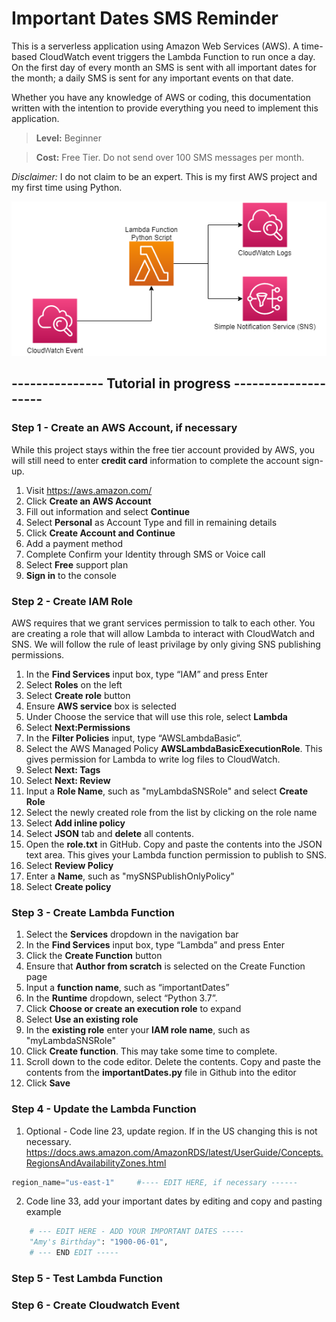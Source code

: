 # Important Dates SMS Reminder

This is a serverless application using Amazon Web Services (AWS).  A time-based CloudWatch event triggers the Lambda Function to run once a day.  On the first day of every month an SMS is sent with all important dates for the month; a daily SMS is sent for any important events on that date.

Whether you have any knowledge of AWS or coding, this documentation written with the intention to provide everything you need to implement this application.

>**Level:** Beginner

>**Cost:** Free Tier.  Do not send over 100 SMS messages per month.

*Disclaimer:* I do not claim to be an expert. This is my first AWS project and my first time using Python.

<p align="center">
  <img src="/images/diagram.PNG"/>
</p>


## --------------- Tutorial in progress --------------------

### Step 1 - Create an AWS Account, if necessary
While this project stays within the free tier account provided by AWS, you will still need to enter **credit card** information to complete the account sign-up.

1. Visit https://aws.amazon.com/
2. Click **Create an AWS Account**
3. Fill out information and select **Continue**
4. Select **Personal** as Account Type and fill in remaining details
5. Click **Create Account and Continue**
6. Add a payment method
7. Complete Confirm your Identity through SMS or Voice call
8. Select **Free** support plan
9. **Sign in** to the console

### Step 2 - Create IAM Role
AWS requires that we grant services permission to talk to each other.  You are creating a role that will allow Lambda to interact with CloudWatch and SNS. We will follow the rule of least privilage by only giving SNS publishing permissions.

1. In the **Find Services** input box, type “IAM” and press Enter
2. Select **Roles** on the left
3. Select **Create role** button
4. Ensure **AWS service** box is selected
5. Under Choose the service that will use this role, select **Lambda**
6. Select **Next:Permissions**
7. In the **Filter Policies** input, type “AWSLambdaBasic”.
8. Select the AWS Managed Policy **AWSLambdaBasicExecutionRole**. This gives permission for Lambda to write log files to CloudWatch.
9. Select **Next: Tags**
10. Select **Next: Review**
11. Input a **Role Name**, such as "myLambdaSNSRole" and select **Create Role**
12. Select the newly created role from the list by clicking on the role name
13. Select **Add inline policy**
14. Select **JSON** tab and **delete** all contents.
15. Open the **role.txt** in GitHub. Copy and paste the contents into the JSON text area. This gives your Lambda function permission to publish to SNS.
16. Select **Review Policy**
17. Enter a **Name**, such as "mySNSPublishOnlyPolicy"
18. Select **Create policy**

### Step 3 - Create Lambda Function
1. Select the **Services** dropdown in the navigation bar
2. In the **Find Services** input box, type “Lambda” and press Enter
3. Click the **Create Function** button
4. Ensure that **Author from scratch** is selected on the Create Function page
5. Input a **function name**, such as “importantDates”
6. In the **Runtime** dropdown, select “Python 3.7”.
7. Click **Choose or create an execution role** to expand
8. Select **Use an existing role**
9. In the **existing role** enter your **IAM role name**, such as "myLambdaSNSRole"
10. Click **Create function**. This may take some time to complete.
11. Scroll down to the code editor.  Delete the contents.  Copy and paste the contents from the **importantDates.py** file in Github into the editor
12. Click **Save**

### Step 4 - Update the Lambda Function
1. Optional - Code line 23, update region. If in the US changing this is not necessary. https://docs.aws.amazon.com/AmazonRDS/latest/UserGuide/Concepts.RegionsAndAvailabilityZones.html

```python
region_name="us-east-1"     #---- EDIT HERE, if necessary ------
```

2. Code line 33, add your important dates by editing and copy and pasting example 

```python
    # --- EDIT HERE - ADD YOUR IMPORTANT DATES -----
    "Amy's Birthday": "1900-06-01",
    # --- END EDIT -----
```


### Step 5 - Test Lambda Function

### Step 6 - Create Cloudwatch Event

